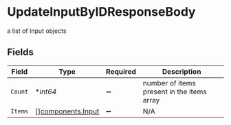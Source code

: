 # UpdateInputByIDResponseBody

a list of Input objects


## Fields

| Field                                                  | Type                                                   | Required                                               | Description                                            |
| ------------------------------------------------------ | ------------------------------------------------------ | ------------------------------------------------------ | ------------------------------------------------------ |
| `Count`                                                | **int64*                                               | :heavy_minus_sign:                                     | number of items present in the items array             |
| `Items`                                                | [][components.Input](../../models/components/input.md) | :heavy_minus_sign:                                     | N/A                                                    |